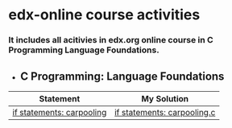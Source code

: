 # edx-online course activities
### It includes all acitivies in edx.org online course in C Programming Language Foundations.

  - ## C Programming: Language Foundations

| Statement| My Solution |
|--|--|
|  [if statements: carpooling](https://github.com/p3uj/edx---online-course-activities/blob/b0fb1c4eea420e6516a2fa757cb613f75e9c3ff2/if%20statements:%20carpooling.md)| [if statements: carpooling.c](https://github.com/p3uj/edx---online-course-activities/blob/c25700af32c17eadc95b7a860e38f8ccc55fb524/if%20statements:%20carpooling.c) |
